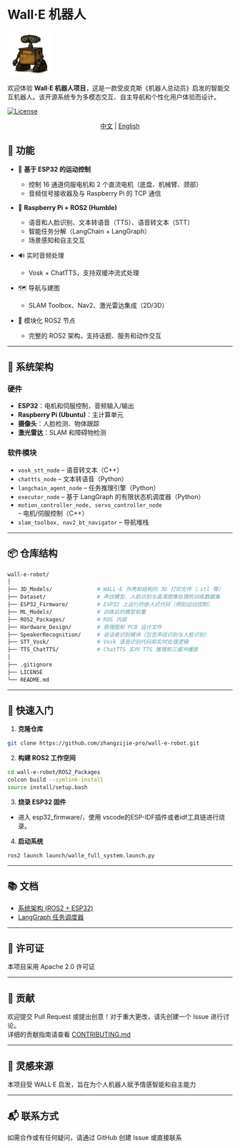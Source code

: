 # Wall·E 机器人

<img src="./images/walle.webp" alt="WALL·E" width="100"/>


欢迎体验 **Wall·E 机器人项目**，这是一款受皮克斯《机器人总动员》启发的智能交互机器人。该开源系统专为多模态交互、自主导航和个性化用户体验而设计。

[![License](https://img.shields.io/badge/License-Apache_2.0-blue.svg)](https://opensource.org/licenses/Apache-2.0)


<div align="center">

[中文](README_zh.md) | [English](README.md)

</div>

##  🚀 功能

* 🤖 **基于 ESP32 的运动控制**

    * 控制 16 通道伺服电机和 2 个直流电机（底盘、机械臂、颈部）
    * 音频信号接收器及与 Raspberry Pi 的 TCP 通信


* 🧠 **Raspberry Pi + ROS2 (Humble)**

    * 语音和人脸识别、文本转语音（TTS）、语音转文本（STT）
    * 智能任务分解（LangChain + LangGraph）
    * 场景感知和自主交互


* 🔊 实时音频处理

    * Vosk + ChatTTS，支持双缓冲流式处理


* 🗺️ 导航与建图

    * SLAM Toolbox、Nav2、激光雷达集成（2D/3D）


* 🧩 模块化 ROS2 节点

    * 完整的 ROS2 架构，支持话题、服务和动作交互

---


## 🧱 系统架构

###  硬件

* **ESP32**：电机和伺服控制，音频输入/输出
* **Raspberry Pi (Ubuntu)**：主计算单元
* **摄像头**：人脸检测、物体跟踪
* **激光雷达**：SLAM 和障碍物检测

### 软件模块

* `vosk_stt_node` – 语音转文本（C++）
* `chattts_node` – 文本转语音（Python）
* `langchain_agent_node` – 任务推理引擎（Python）
* `executor_node` – 基于 LangGraph 的有限状态机调度器（Python）
* `motion_controller_node, servo_controller_node` – 电机/伺服控制（C++）
* `slam_toolbox, nav2_bt_navigator` – 导航堆栈

---

## 📦 仓库结构

```bash
wall-e-robot/
│
├── 3D_Models/              # WALL·E 外壳和结构的 3D 打印文件（.stl 等）
├── Dataset/                # 声纹模型、人脸识别与高清图像处理的训练数据集
├── ESP32_Firmware/         # ESP32 上运行的嵌入式代码（例如运动控制）
├── ML_Models/              # 训练后的模型权重
├── ROS2_Packages/          # ROS 内容
├── Hardware_Design/        # 原理图和 PCB 设计文件
├── SpeakerRecognition/     # 说话者识别模块（包含声纹识别与人脸识别）
├── STT_Vosk/               # Vosk 语音识别代码和实时处理逻辑
├── TTS_ChatTTS/            # ChatTTS 实时 TTS 推理和三缓冲播放
│
├── .gitignore
├── LICENSE
└── README.md
```

---

## 🔧 快速入门

1. **克隆仓库**


```bash
git clone https://github.com/zhangzijie-pro/wall-e-robot.git
```

2. **构建 ROS2 工作空间**

```bash
cd wall-e-robot/ROS2_Packages
colcon build --symlink-install
source install/setup.bash
```

3. **烧录 ESP32 固件**


* 进入 esp32_firmware/，使用 vscode的ESP-IDF插件或者idf工具链进行烧录。


4. **启动系统**

```bash
ros2 launch launch/walle_full_system.launch.py
```

---

## 📚 文档

* [系统架构 (ROS2 + ESP32)](./docs/architecture.md)
* [LangGraph 任务调度器](./docs/langgraph_fsm.md)

---

## 📝 许可证
本项目采用 Apache 2.0 许可证

---

## 🤝 贡献
欢迎提交 Pull Request 或提出创意！对于重大更改，请先创建一个 Issue 进行讨论。  
详细的贡献指南请查看 [CONTRIBUTING.md](CONTRIBUTING_zh.md)

---

## 🧠 灵感来源
本项目受 WALL·E 启发，旨在为个人机器人赋予情感智能和自主能力

---

## 📬 联系方式
如需合作或有任何疑问，请通过 GitHub 创建 Issue 或直接联系
